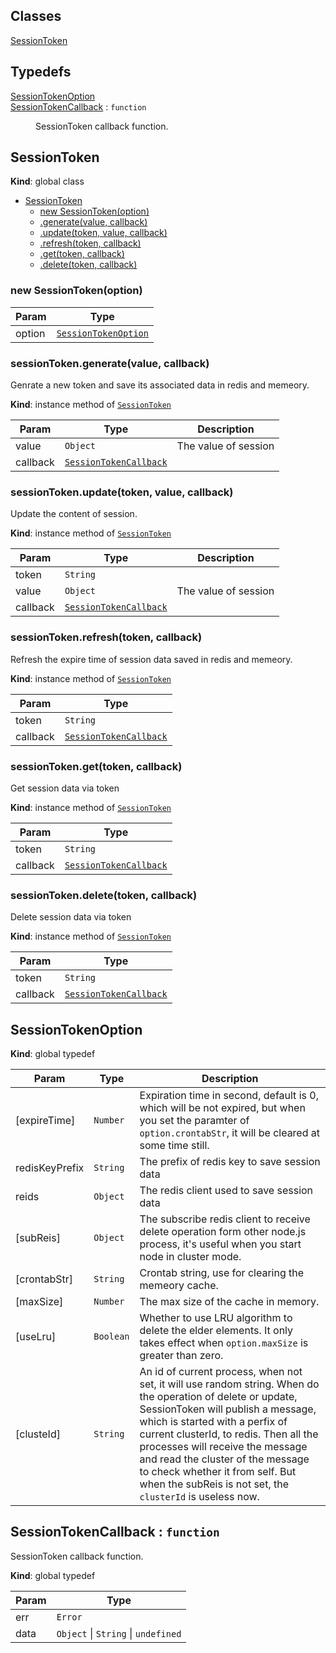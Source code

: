 ## Classes

<dl>
<dt><a href="#SessionToken">SessionToken</a></dt>
<dd></dd>
</dl>

## Typedefs

<dl>
<dt><a href="#SessionTokenOption">SessionTokenOption</a></dt>
<dd></dd>
<dt><a href="#SessionTokenCallback">SessionTokenCallback</a> : <code>function</code></dt>
<dd><p>SessionToken callback function.</p>
</dd>
</dl>

<a name="SessionToken"></a>

## SessionToken
**Kind**: global class  

* [SessionToken](#SessionToken)
    * [new SessionToken(option)](#new_SessionToken_new)
    * [.generate(value, callback)](#SessionToken+generate)
    * [.update(token, value, callback)](#SessionToken+update)
    * [.refresh(token, callback)](#SessionToken+refresh)
    * [.get(token, callback)](#SessionToken+get)
    * [.delete(token, callback)](#SessionToken+delete)

<a name="new_SessionToken_new"></a>

### new SessionToken(option)

| Param | Type |
| --- | --- |
| option | [<code>SessionTokenOption</code>](#SessionTokenOption) | 

<a name="SessionToken+generate"></a>

### sessionToken.generate(value, callback)
Genrate a new token and save its associated data in redis and memeory.

**Kind**: instance method of [<code>SessionToken</code>](#SessionToken)  

| Param | Type | Description |
| --- | --- | --- |
| value | <code>Object</code> | The value of session |
| callback | [<code>SessionTokenCallback</code>](#SessionTokenCallback) |  |

<a name="SessionToken+update"></a>

### sessionToken.update(token, value, callback)
Update the content of session.

**Kind**: instance method of [<code>SessionToken</code>](#SessionToken)  

| Param | Type | Description |
| --- | --- | --- |
| token | <code>String</code> |  |
| value | <code>Object</code> | The value of session |
| callback | [<code>SessionTokenCallback</code>](#SessionTokenCallback) |  |

<a name="SessionToken+refresh"></a>

### sessionToken.refresh(token, callback)
Refresh the expire time of session data saved in redis and memeory.

**Kind**: instance method of [<code>SessionToken</code>](#SessionToken)  

| Param | Type |
| --- | --- |
| token | <code>String</code> | 
| callback | [<code>SessionTokenCallback</code>](#SessionTokenCallback) | 

<a name="SessionToken+get"></a>

### sessionToken.get(token, callback)
Get session data via token

**Kind**: instance method of [<code>SessionToken</code>](#SessionToken)  

| Param | Type |
| --- | --- |
| token | <code>String</code> | 
| callback | [<code>SessionTokenCallback</code>](#SessionTokenCallback) | 

<a name="SessionToken+delete"></a>

### sessionToken.delete(token, callback)
Delete session data via token

**Kind**: instance method of [<code>SessionToken</code>](#SessionToken)  

| Param | Type |
| --- | --- |
| token | <code>String</code> | 
| callback | [<code>SessionTokenCallback</code>](#SessionTokenCallback) | 

<a name="SessionTokenOption"></a>

## SessionTokenOption
**Kind**: global typedef  

| Param | Type | Description |
| --- | --- | --- |
| [expireTime] | <code>Number</code> | Expiration time in second, default is 0, which will be not expired, but when you set the paramter of `option.crontabStr`, it will be cleared at some time still. |
| redisKeyPrefix | <code>String</code> | The prefix of redis key to save session data |
| reids | <code>Object</code> | The redis client used to save session data |
| [subReis] | <code>Object</code> | The subscribe redis client to receive delete operation form other node.js process, it's useful when you start node in cluster mode. |
| [crontabStr] | <code>String</code> | Crontab string, use for clearing the memeory cache. |
| [maxSize] | <code>Number</code> | The max size of the cache in memory. |
| [useLru] | <code>Boolean</code> | Whether to use LRU algorithm to delete the elder elements. It only takes effect when `option.maxSize` is greater than zero. |
| [clusteId] | <code>String</code> | An id of current process, when not set, it will use random string.  When do the operation of delete or update, SessionToken will publish a message, which is started with a perfix of current clusterId, to redis. Then all the  processes will receive the message  and read the cluster of the message to check whether it from self. But when the subReis is not set, the `clusterId` is useless now. |

<a name="SessionTokenCallback"></a>

## SessionTokenCallback : <code>function</code>
SessionToken callback function.

**Kind**: global typedef  

| Param | Type |
| --- | --- |
| err | <code>Error</code> | 
| data | <code>Object</code> \| <code>String</code> \| <code>undefined</code> | 

